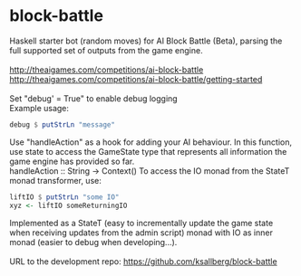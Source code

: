 # block-battle
Haskell starter bot (random moves) for AI Block Battle (Beta), parsing the
full supported set of outputs from the game engine.
<br/>
<br/>
http://theaigames.com/competitions/ai-block-battle
<br/>
http://theaigames.com/competitions/ai-block-battle/getting-started
<br/>
<br/>
Set "debug' = True" to enable debug logging
<br/>
Example usage:
```haskell
debug $ putStrLn "message"
```
Use "handleAction" as a hook for adding your AI behaviour. In this
function, use state to access the GameState type that represents
all information the game engine has provided so far.
<br/>
handleAction :: String -> Context()
To access the IO monad from the StateT monad transformer, use:
<br/>
```haskell
liftIO $ putStrLn "some IO"
xyz <- liftIO someReturningIO
```
Implemented as a StateT (easy to incrementally update the game
state when receiving updates from the admin script) monad with
IO as inner monad (easier to debug when developing...).
<br/>
<br/>
URL to the development repo: https://github.com/ksallberg/block-battle
